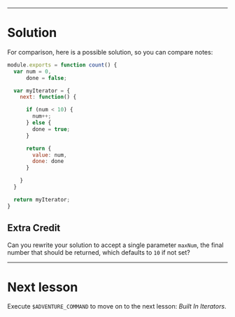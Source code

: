 ----

# Solution

For comparison, here is a possible solution, so you can compare notes:

```js
module.exports = function count() {
  var num = 0,
      done = false;

  var myIterator = {
    next: function() {

      if (num < 10) {
        num++;
      } else {
        done = true;
      }

      return {
        value: num,
        done: done
      }

    }
  }

  return myIterator;
}
```

## Extra Credit

Can you rewrite your solution to accept a single parameter `maxNum`, the final
number that should be returned, which defaults to `10` if not set?

----

# Next lesson

Execute `$ADVENTURE_COMMAND` to move on to the next lesson: _Built In Iterators_.
